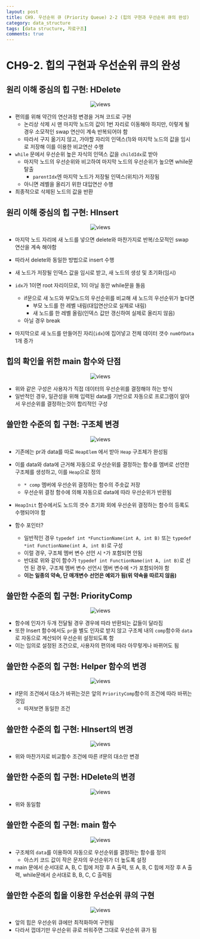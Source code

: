 ```yaml
---
layout: post
title: CH9. 우선순위 큐 (Priority Queue) 2-2 (힙의 구현과 우선순위 큐의 완성)
category: data_structure
tags: [data structure, 자료구조]
comments: true
---
```


# CH9-2. 힙의 구현과 우선순위 큐의 완성
## 원리 이해 중심의 힙 구현: HDelete

<center>
<figure>
<img src="/assets/post_img/data_structure/2019-08-09-data_structure/fig1.PNG" alt="views">
<figcaption> </figcaption>
</figure>
</center>

- 편의를 위해 약간의 연산과정 변경을 거쳐 코드로 구현
  - 논리상 삭제 시 맨 마지막 노드의 값이 1번 자리로 이동해야 하지만, 이렇게 될 경우 소모적인 swap 연산이 계속 반복되어야 함
  - 따라서 구지 옮기지 않고, 가야할 자리의 인덱스(1)와 마지막 노드의 값을 임시로 저장해 이를 이용한 비교연산 수행
- `while` 문에서 우선순위 높은 자식의 인덱스 값을 `childIdx`로 받아
  - 마지막 노드의 우선순위와 비고하여 마지막 노드의 우선순위가 높으면 while문 탈출
    - `parentIdx`엔 마지막 노드가 저장될 인덱스(위치)가 저장됨
  - 아니면 레벨을 올리기 위한 대입연산 수행
- 최종적으로 삭제된 노드의 값을 반환

## 원리 이해 중심의 힙 구현: HInsert

<center>
<figure>
<img src="/assets/post_img/data_structure/2019-08-09-data_structure/fig2.PNG" alt="views">
<figcaption> </figcaption>
</figure>
</center>

- 마지막 노드 자리에 새 노드를 넣으면 delete와 마찬가지로 반복/소모적인 swap 연산을 계속 해야함
- 따라서 delete와 동일한 방법으로 insert 수행

- 새 노드가 저장될 인덱스 값을 임시로 받고, 새 노드의 생성 및 초기화(임시)
- `idx`가 1이면 root 자리이므로, 1이 아닐 동안 while문을 돌음
  - if문으로 새 노드와 부모노드의 우선순위를 비교해 새 노드의 우선순위가 높다면
    - 부모 노드를 한 레벨 내림(대입연산으로 실제로 내림)
    - 새 노드를 한 레벨 올림(인덱스 값만 갱신하여 실제로 올리지 않음)
  - 아닐 경우 break
- 마지막으로 새 노드를 만들어진 자리(`idx`)에 집어넣고 전체 데이터 갯수 `numOfData` 1개 증가

## 힙의 확인을 위한 main 함수와 단점

<center>
<figure>
<img src="/assets/post_img/data_structure/2019-08-09-data_structure/fig3.PNG" alt="views">
<figcaption> </figcaption>
</figure>
</center>

- 위와 같은 구성은 사용자가 직접 데이터의 우선순위를 결정해야 하는 방식
- 일반적인 경우, 일관성을 위해 입력된 data를 기반으로 자동으로 프로그램이 알아서 우선순위를 결정하는것이 합리적인 구성

## 쓸만한 수준의 힙 구현: 구조체 변경

<center>
<figure>
<img src="/assets/post_img/data_structure/2019-08-09-data_structure/fig4.PNG" alt="views">
<figcaption> </figcaption>
</figure>
</center>

- 기존에는 pr과 data를 따로 `HeapElem` 에서 받아 `Heap` 구조체가 완성됨
- 이를 data와 data에 근거해 자동으로 우선순위를 결정하는 함수를 멤버로 선언한 구조체를 생성하고, 이를 `Heap`으로 정의
  - `* comp` 멤버에 우선순위 결정하는 함수의 주솟값 저장
  - 우선순위 결정 함수에 의해 자동으로 data에 따라 우선순위가 반환됨
- `HeapInit` 함수에서도 노드의 갯수 초기화 외에 우선순위 결정하는 함수의 등록도 수행되어야 함

- 함수 포인터?
  - 일반적인 경우 `typedef int *FunctionName(int A, int B)` 또는 `typedef *int FunctionName(int A, int B)`로 구성
  - 이럴 경우, 구조체 멤버 변수 선언 시 `*`가 포함되면 안됨
  - 반대로 위와 같이 함수가 `typedef int FunctionName(int A, int B)`로 선언 된 경우, 구조체 멤버 변수 선언시 멤버 변수에 `*`가 포함되어야 함
  - __이는 일종의 약속, 단 매개변수 선언은 예외가 됨(위 약속을 따르지 않음)__

## 쓸만한 수준의 힙 구현: PriorityComp

<center>
<figure>
<img src="/assets/post_img/data_structure/2019-08-09-data_structure/fig5.PNG" alt="views">
<figcaption> </figcaption>
</figure>
</center>

- 함수에 인자가 두개 전달될 경우 경우에 따라 반환되는 값들이 달라짐
- 또한 Insert 함수에서도 `pr`을 별도 인자로 받지 않고 구조체 내의 `comp`함수와 `data`로 자동으로 계산되어 우선순위 설정되도록 함
- 이는 임의로 설정된 조건으로, 사용자의 편의에 따라 아무렇게나 바뀌어도 됨

## 쓸만한 수준의 힙 구현: Helper 함수의 변경

<center>
<figure>
<img src="/assets/post_img/data_structure/2019-08-09-data_structure/fig6.PNG" alt="views">
<figcaption> </figcaption>
</figure>
</center>

- if문의 조건에서 대소가 바뀌는것은 앞의 `PriorityComp`함수의 조건에 따라 바뀌는 것임
  - 따져보면 동일한 조건

## 쓸만한 수준의 힙 구현: HInsert의 변경

<center>
<figure>
<img src="/assets/post_img/data_structure/2019-08-09-data_structure/fig7.PNG" alt="views">
<figcaption> </figcaption>
</figure>
</center>

- 위와 마찬가지로 비교함수 조건에 따른 if문의 대소만 변경

## 쓸만한 수준의 힙 구현: HDelete의 변경

<center>
<figure>
<img src="/assets/post_img/data_structure/2019-08-09-data_structure/fig8.PNG" alt="views">
<figcaption> </figcaption>
</figure>
</center>

- 위와 동일함

## 쓸만한 수준의 힙 구현: main 함수

<center>
<figure>
<img src="/assets/post_img/data_structure/2019-08-09-data_structure/fig9.PNG" alt="views">
<figcaption> </figcaption>
</figure>
</center>

- 구조체의 `data`를 이용하여 자동으로 우선순위를 결정하는 함수를 정의
  - 아스키 코드 값이 작은 문자의 우선순위가 더 높도록 설정
- main 문에서 순서대로 A, B, C 힙에 저장 후 A 출력, 또 A, B, C 힙에 저장 후 A 출력, while문에서 순서대로 B, B, C, C 출력됨

## 쓸만한 수준의 힙을 이용한 우선순위 큐의 구현

<center>
<figure>
<img src="/assets/post_img/data_structure/2019-08-09-data_structure/fig10.PNG" alt="views">
<figcaption> </figcaption>
</figure>
</center>

- 앞의 힙은 우선순위 큐에만 최적화하여 구현됨
- 다라서 껍데기만 우선순위 큐로 씌워주면 그대로 우선순위 큐가 됨










